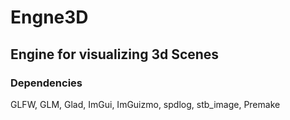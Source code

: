 # Engne3D
## Engine for visualizing 3d Scenes

### Dependencies
GLFW, GLM, Glad,  ImGui,  ImGuizmo,  spdlog,  stb_image, Premake

